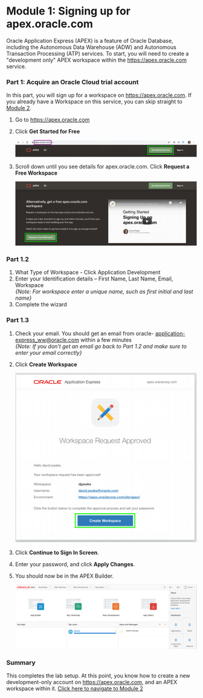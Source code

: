 # Module 1: Signing up for apex.oracle.com

Oracle Application Express (APEX) is a feature of Oracle Database, including the Autonomous Data Warehouse (ADW) and Autonomous Transaction Processing (ATP) services. To start, you will need to create a "development only" APEX workspace within the https://apex.oracle.com service. 

### **Part 1**: Acquire an Oracle Cloud trial account

In this part, you will sign up for a workspace on https://apex.oracle.com. If you already have a Workspace on this service, you can skip straight to [Module 2](2-creating-an-app-from-a-spreadsheet.md).

1. Go to https://apex.oracle.com
2. Click **Get Started for Free**

    ![](images/1/get-started.png)

3. Scroll down until you see details for apex.oracle.com.  Click **Request a Free Workspace**

    ![](images/1/request-workspace.png)

### **Part 1.2**

1. What Type of Workspace - Click Application Development
2. Enter your Identification details – First Name, Last Name, Email, Workspace  
   *{Note: For workspace enter a unique name,
such as first initial and last name}*
3. Complete the wizard

### **Part 1.3**

1. Check your email. You should get an email from oracle- application-express_ww@oracle.com
within a few minutes  
   *{Note: If you don’t get an email go
back to Part 1.2 and make sure to enter
your email correctly}*
2. Click **Create Workspace**

    ![](images/1/create-workspace.png)

3. Click **Continue to Sign In Screen**.
4. Enter your password, and click **Apply Changes**.
5. You should now be in the APEX Builder.

    ![](images/1/apex-builder.png)


### Summary

This completes the lab setup. At this point, you know how to create a new development-only account on https://apex.oracle.com, and an APEX workspace within it. [Click here to navigate to Module 2](2-using-quick-sql.md)
